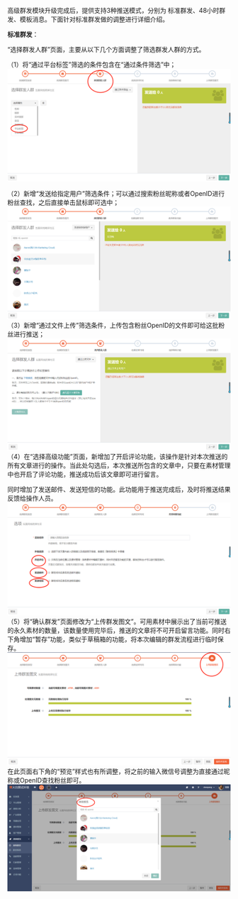 高级群发模块升级完成后，提供支持3种推送模式，分别为 标准群发、48小时群发、模板消息。下面针对标准群发做的调整进行详细介绍。

**标准群发**：

“选择群发人群”页面，主要从以下几个方面调整了筛选群发人群的方式。

（1）将“通过平台标签”筛选的条件包含在“通过条件筛选”中；![](/assets/1519724820%281%29.jpg)

（2）新增“发送给指定用户”筛选条件；可以通过搜索粉丝昵称或者OpenID进行粉丝查找，之后直接单击鼠标即可选中；![](/assets/1519724863%281%29.jpg)（3）新增“通过文件上传”筛选条件，上传包含粉丝OpenID的文件即可给这批粉丝进行推送；![](/assets/1519724967%281%29.jpg)（4）在“选择高级功能”页面，新增加了开启评论功能，该操作是针对本次推送的所有文章进行的操作。当此处勾选后，本次推送所包含的文章中，只要在素材管理中也开启了评论功能，推送成功后该文章即可进行留言。

同时增加了发送邮件、发送短信的功能。此功能用于推送完成后，及时将推送结果反馈给操作人员。![](/assets/1519726129%281%29.jpg)（5）将“确认群发”页面修改为“上传群发图文”。可用素材中展示出了当前可推送的永久素材的数量，该数量使用完毕后，推送的文章将不可开启留言功能。同时右下角增加“暂存”功能，类似于草稿箱的功能，将本次编辑的群发流程进行临时保存。![](/assets/1519727565%281%29.jpg)在此页面右下角的“预览”样式也有所调整，将之前的输入微信号调整为直接通过昵称或OpenID查找粉丝即可。![](/assets/1519727778%281%29.jpg)

